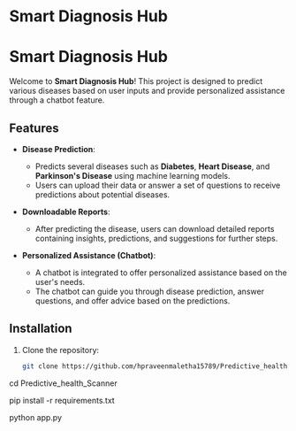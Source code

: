 ﻿# Smart Diagnosis Hub

 # Smart Diagnosis Hub

Welcome to **Smart Diagnosis Hub**! This project is designed to predict various diseases based on user inputs and provide personalized assistance through a chatbot feature.

## Features

- **Disease Prediction**: 
  - Predicts several diseases such as **Diabetes**, **Heart Disease**, and **Parkinson's Disease** using machine learning models.
  - Users can upload their data or answer a set of questions to receive predictions about potential diseases.
  
- **Downloadable Reports**:
  - After predicting the disease, users can download detailed reports containing insights, predictions, and suggestions for further steps.
  
- **Personalized Assistance (Chatbot)**:
  - A chatbot is integrated to offer personalized assistance based on the user's needs.
  - The chatbot can guide you through disease prediction, answer questions, and offer advice based on the predictions.

## Installation

1. Clone the repository:
   ```bash
   git clone https://github.com/hpraveenmaletha15789/Predictive_health_Scanner.git
 cd Predictive_health_Scanner

  pip install -r requirements.txt

  python app.py




